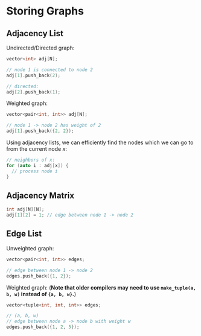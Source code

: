# Storing Graphs

## Adjacency List

Undirected/Directed graph:

```cpp
vector<int> adj[N];

// node 1 is connected to node 2
adj[1].push_back(2);

// directed:
adj[2].push_back(1);
```

Weighted graph:

```cpp
vector<pair<int, int>> adj[N];

// node 1 -> node 2 has weight of 2
adj[1].push_back({2, 2});
```

Using adjacency lists, we can efficiently find the nodes which we can go to from the current node $x$:

```cpp
// neighbors of x:
for (auto i : adj[x]) {
  // process node i
}
```

## Adjacency Matrix

```cpp
int adj[N][N];
adj[1][2] = 1; // edge between node 1 -> node 2
```

## Edge List

Unweighted graph:

```cpp
vector<pair<int, int>> edges;

// edge between node 1 -> node 2
edges.push_back({1, 2});
```

Weighted graph: (**Note that older compilers may need to use `make_tuple(a, b, w)` instead of `{a, b, w}`.**)

```cpp
vector<tuple<int, int, int>> edges;

// (a, b, w)
// edge between node a -> node b with weight w
edges.push_back({1, 2, 5});
```
